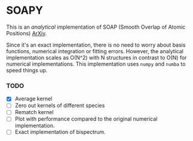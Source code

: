 # SOAPY
This is an *analytical* implementation of SOAP (Smooth Overlap of Atomic Positions) [ArXiv](https://arxiv.org/abs/1209.3140).

Since it's an exact implementation, there is no need to worry about basis functions, numerical integration or fitting errors. However, the analytical implementation scales as O(N^2) with N structures in contrast to O(N) for numerical implementations. This implementation uses `numpy` and `numba` to speed things up.

### TODO

- [x] Average kernel
- [ ] Zero out kernels of different species
- [ ] Rematch kernel
- [ ] Plot with performance compared to the original numerical implementation.
- [ ] Exact implementation of bispectrum.
